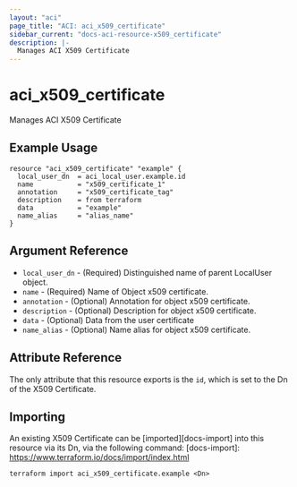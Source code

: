 ```yaml
---
layout: "aci"
page_title: "ACI: aci_x509_certificate"
sidebar_current: "docs-aci-resource-x509_certificate"
description: |-
  Manages ACI X509 Certificate
---
```


# aci_x509_certificate

Manages ACI X509 Certificate

## Example Usage

```hcl
resource "aci_x509_certificate" "example" {
  local_user_dn  = aci_local_user.example.id
  name           = "x509_certificate_1"
  annotation     = "x509_certificate_tag"
  description    = from terraform
  data           = "example"
  name_alias     = "alias_name"
}
```

## Argument Reference

- `local_user_dn` - (Required) Distinguished name of parent LocalUser object.
- `name` - (Required) Name of Object x509 certificate.
- `annotation` - (Optional) Annotation for object x509 certificate.
- `description` - (Optional) Description for object x509 certificate.
- `data` - (Optional) Data from the user certificate
- `name_alias` - (Optional) Name alias for object x509 certificate.

## Attribute Reference

The only attribute that this resource exports is the `id`, which is set to the
Dn of the X509 Certificate.

## Importing

An existing X509 Certificate can be [imported][docs-import] into this resource via its Dn, via the following command:
[docs-import]: https://www.terraform.io/docs/import/index.html

```
terraform import aci_x509_certificate.example <Dn>
```
